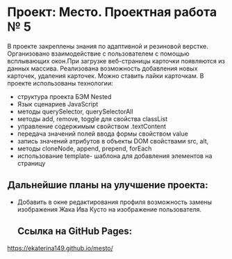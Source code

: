 # Проект: Место. Проектная работа № 5
В проекте закреплены знания по адаптивной и резиновой верстке. Организовано взаимодействие с пользователем
с помощью всплывающих окон.При загрузке веб-страницы карточки появляются из данных массива.
Реализована возможность добавления новых карточек, удаления карточек. Можно ставить лайки карточкам.
В проекте использованы технологии:
* структура проекта БЭМ Nested
* Язык сценариев JavaScript
* методы querySelector, querySelectorAll
* методы add, remove, toggle для свойства classList
* управление содержимым свойством .textContent
* передача значений полей ввода формы свойством value
* запись значений атрибутов в объекты DOM свойствами src, alt,
* методы cloneNode, append, prepend, forEach
* использование template- шаблона для добавления элементов на страницу
## Дальнейшие планы на улучшение проекта:
* Добавить в окне редактирования профиля возможность замены изображения Жака Ива Кусто на изображение пользователя.
  ## Ссылка на GitHub Pages:
https://ekaterina149.github.io/mesto/
